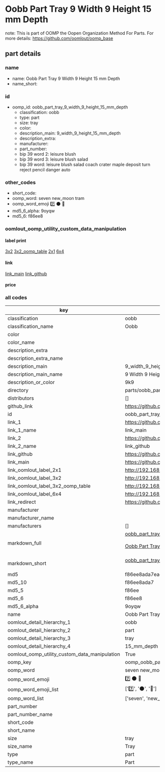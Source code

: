 # Oobb Part Tray 9 Width 9 Height 15 mm Depth  

note: This is part of OOMP the Oopen Organization Method For Parts. For more details: https://github.com/oomlout/oomp_base

##  part details
  







### name
* name: Oobb Part Tray 9 Width 9 Height 15 mm Depth
* name_short: 
### id
* oomp_id: oobb_part_tray_9_width_9_height_15_mm_depth
  * classification: oobb
  * type: part
  * size: tray
  * color: 
  * description_main: 9_width_9_height_15_mm_depth
  * description_extra: 
  * manufacturer: 
  * part_number: 
  * bip 39 word 2: leisure blush
  * bip 39 word 3: leisure blush salad
  * bip 39 word: leisure blush salad coach crater maple deposit turn reject pencil danger auto

### other_codes
* short_code: 
* oomp_word: seven new_moon tram
* oomp_word_emoji :seven: :new_moon: :tram:
* md5_6_alpha: 9oyqw
* md5_6: f86ee8






### oomlout_oomp_utility_custom_data_manipulation
#### label print
[3x2](http://192.168.1.245:1112/?label=oomp%209oyqw)
[3x2_oomp_table](http://192.168.1.108:1112/?label=oomp%209oyqw)
[2x1](http://192.168.1.242:1112/?label=oomp%209oyqw)
[6x4](http://192.168.1.55:1112/?label=oomp%209oyqw)    

#### link

[link_main](https://github.com/oomlout/oomlout_oomp_version_1_messy/tree/main/parts/oobb_part_tray_9_width_9_height_15_mm_depth) [link_github](https://github.com/oomlout/oomlout_oomp_version_1_messy/tree/main/parts/oobb_part_tray_9_width_9_height_15_mm_depth)                             

#### price







### all codes 
| key | value |  
| --- | --- |  
| classification | oobb |  
| classification_name | Oobb |  
| color |  |  
| color_name |  |  
| description_extra |  |  
| description_extra_name |  |  
| description_main | 9_width_9_height_15_mm_depth |  
| description_main_name | 9 Width 9 Height 15 mm Depth |  
| description_or_color | 9k9 |  
| directory | parts/oobb_part_tray_9_width_9_height_15_mm_depth |  
| distributors | [] |  
| github_link | https://github.com/oomlout/oomlout_oomp_part_src/tree/main/parts/oobb_part_tray_9_width_9_height_15_mm_depth |  
| id | oobb_part_tray_9_width_9_height_15_mm_depth |  
| link_1 | https://github.com/oomlout/oomlout_oomp_version_1_messy/tree/main/parts/oobb_part_tray_9_width_9_height_15_mm_depth |  
| link_1_name | link_main |  
| link_2 | https://github.com/oomlout/oomlout_oomp_version_1_messy/tree/main/parts/oobb_part_tray_9_width_9_height_15_mm_depth |  
| link_2_name | link_github |  
| link_github | https://github.com/oomlout/oomlout_oomp_version_1_messy/tree/main/parts/oobb_part_tray_9_width_9_height_15_mm_depth |  
| link_main | https://github.com/oomlout/oomlout_oomp_version_1_messy/tree/main/parts/oobb_part_tray_9_width_9_height_15_mm_depth |  
| link_oomlout_label_2x1 | http://192.168.1.242:1112/?label=oomp%209oyqw |  
| link_oomlout_label_3x2 | http://192.168.1.245:1112/?label=oomp%209oyqw |  
| link_oomlout_label_3x2_oomp_table | http://192.168.1.108:1112/?label=oomp%209oyqw |  
| link_oomlout_label_6x4 | http://192.168.1.55:1112/?label=oomp%209oyqw |  
| link_redirect | https://github.com/oomlout/oomlout_oomp_version_1_messy/tree/main/parts/oobb_part_tray_9_width_9_height_15_mm_depth |  
| manufacturer |  |  
| manufacturer_name |  |  
| manufacturers | [] |  
| markdown_full | [oobb_part_tray_9_width_9_height_15_mm_depth](none)<br>[](none)<br>[Oobb Part Tray 9 Width 9 Height 15 Mm Depth](none)<br><br> |  
| markdown_short | [oobb_part_tray_9_width_9_height_15_mm_depth](none)<br><br> |  
| md5 | f86ee8ada7eac7621e1942cb7c8623fd |  
| md5_10 | f86ee8ada7 |  
| md5_5 | f86ee |  
| md5_6 | f86ee8 |  
| md5_6_alpha | 9oyqw |  
| name | Oobb Part Tray 9 Width 9 Height 15 mm Depth |  
| oomlout_detail_hierarchy_1 | oobb |  
| oomlout_detail_hierarchy_2 | part |  
| oomlout_detail_hierarchy_3 | tray |  
| oomlout_detail_hierarchy_4 | 15_mm_depth |  
| oomlout_oomp_utility_custom_data_manipulation | True |  
| oomp_key | oomp_oobb_part_tray_9_width_9_height_15_mm_depth |  
| oomp_word | seven new_moon tram |  
| oomp_word_emoji | :seven: :new_moon: :tram: |  
| oomp_word_emoji_list | [':seven:', ':new_moon:', ':tram:'] |  
| oomp_word_list | ['seven', 'new_moon', 'tram'] |  
| part_number |  |  
| part_number_name |  |  
| short_code |  |  
| short_name |  |  
| size | tray |  
| size_name | Tray |  
| type | part |  
| type_name | Part |  
